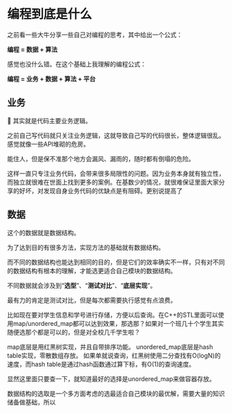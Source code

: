 # 编程到底是什么

之前看一些大牛分享一些自己对编程的思考，其中给出一个公式：

**编程 = 数据 + 算法**

感觉也没什么错。在这个基础上我理解的编程公式：

**编程 = 业务 + 数据 + 算法 + 平台**

## 业务

其实就是代码主要业务逻辑。

之前自己写代码就只关注业务逻辑，这就导致自己写的代码很长，整体逻辑很乱。感觉就像一些API堆砌的危房。

能住人，但是保不准那个地方会漏风、漏雨的，随时都有倒塌的危险。

这样一直只专注业务代码，会带来很多局限性的问题。因为业务本身就有独立性，而独立就很难在世面上找到更多的案例。在基数少的情况，就很难保证里面大家分享的好坏，对发现自身业务代码的优缺点是有阻碍。更别说提高了

## 数据

这个的数据就是数据结构。

为了达到目的有很多方法，实现方法的基础就有数据结构。

而不同的数据结构也能达到相同的目的，但是它们的效率确实不一样，只有对不同的数据结构有根本的理解，才能选更适合自己模块的数据结构。

不同数据就会涉及到“**选型**”、“**测试对比**”、“**底层实现**”。

最有力的肯定是测试对比，但是每次都需要执行感觉有点浪费。

比如现在要对学生信息和学号进行存储，方便以后查询。在C++的STL里面可以使用map/unordered_map都可以达到效果，那选那？如果对一个班几十个学生其实随便选那个都是可以的，但是对全校几千学生啦？

map底层是用红黑树实现，并且自带排序功能。
unordered_map底层是hash table实现，零散数组存放。
如果单就说查询，红黑树使用二分查找有O(logN)的速度，而hash table是通过hash函数通过算下标，有O(1)的查询速度。

显然这里面只要查一下，就知道最好的选择是unordered_map来做容器存放。

数据结构的选取是一个多方面考虑的选最适合自己模块的最优解，需要大量的知识储备做基础，所以

